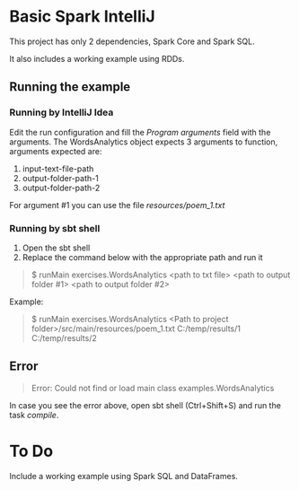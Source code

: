 
# Basic Spark IntelliJ

This project has only 2 dependencies, Spark Core and Spark SQL.

It also includes a working example using RDDs.

## Running the example

### Running by IntelliJ Idea

Edit the run configuration and fill the _Program arguments_ field with the arguments.
The WordsAnalytics object expects 3 arguments to function, arguments expected are:

1. input-text-file-path
2. output-folder-path-1
3. output-folder-path-2

For argument #1 you can use the file _resources/poem_1.txt_

### Running by sbt shell

1. Open the sbt shell
2. Replace the command below with the appropriate path and run it

> $ runMain exercises.WordsAnalytics \<path to txt file\> \<path to output folder #1\> \<path to output folder #2\>

Example:
> $ runMain exercises.WordsAnalytics \<Path to project folder\>/src/main/resources/poem_1.txt C:/temp/results/1 C:/temp/results/2

## Error

> Error: Could not find or load main class examples.WordsAnalytics

In case you see the error above, open sbt shell (Ctrl+Shift+S) and run the task _compile_.

# To Do

Include a working example using Spark SQL and DataFrames.
